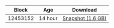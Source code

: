 |     Block   |     Age     |   Download  |
| ----------- | ----------- | ----------- |
|   12453152   |  14 hour | [Snapshot (1.6 GB)](https://s3.eu-central-1.amazonaws.com/w3coins.io/snapshots/akash-mainnet/akash_snapsot_latest.tar.lz4)  |
